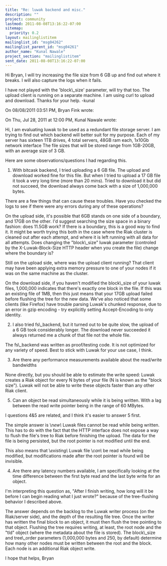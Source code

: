 ```yaml
---
title: "Re: luwak backend and misc."
description: ""
project: community
lastmod: 2011-08-08T13:16:22-07:00
sitemap:
  priority: 0.2
layout: mailinglistitem
mailinglist_id: "msg04262"
mailinglist_parent_id: "msg04261"
author_name: "Kunal Nawale"
project_section: "mailinglistitem"
sent_date: 2011-08-08T13:16:22-07:00
---
```


Hi Bryan,
 I will try increasing the file size from 6 GB up and find out where it 
breaks. I will also capture the logs when it fails.


I have not played with the 'block\\_size' parameter, will try that too.
The upload client is running on a separate machine.
I am using curl to upload and download.
Thanks for your help.
-kunal

On 08/08/2011 03:51 PM, Bryan Fink wrote:

On Thu, Jul 28, 2011 at 12:00 PM, Kunal Nawale wrote:

Hi,
 I am evaluating luwak to be used as a redundant file storage server. I am
trying to find out which backend will better suit for my purpose. Each of my
server has sixteen 1TB drives, 4 total servers, 48GB ram each, 1x10Gb
network interface
The file sizes that will be stored range from 1GB-20GB, with an average size
of 3 GB.

Here are some observations/questions I had regarding this.

1) With bitcask backend, I tried uploading a 6 GB file. The upload and
download worked fine for this file. But when I tried to upload a 17 GB file
it took a very long time (more than 20 mins). Tried to download it but did
not succeed, the download always come back with a size of 1,000,000 bytes.

There are a few things that can cause these troubles. Have you
checked the logs to see if there were any errors during any of these
operations?

On the upload side, it's possible that 6GB stands on one side of a
boundary, and 17GB on the other. I'd suggest searching the size space
in a binary fashion: does 11.5GB work? If there is a boundary, this
is a good way to find it. It might be worth trying this both in the
case where the Riak cluster is cleaned out after each attempt, and
where it is left running with all data for all attempts. Does
changing the "block\\_size" luwak parameter (controled by the
X-Luwak-Block-Size HTTP header when you create the file) change where
the boundary is?

Still on the upload side, where was the upload client running? That
client may have been applying extra memory pressure to one of your
nodes if it was on the same machine as the cluster.

On the download side, if you haven't modified the block\\_size of your
luwak files, 1,000,000 indicates that there's exactly one block in the
file. If this was an existing file of 1MB, then this just means that
your 17GB upload failed before flushing the tree for the new data.
We've also noticed that some clients (like Firefox) have trouble
parsing Luwak's chunked response, due to an error in gzip encoding -
try explicitly setting Accept-Encoding to only identity.


2) I also tried fs\\_backend, but it turned out to be quite slow, the
upload of a 6 GB took considerably longer. The download never succeeded
it always returned me a chunk of that file not the whole file.

The fs\\_backend was written as proof/testing code. It is not optimized
for any variety of speed. Best to stick with Luwak for your use case,
I think.


3) Are there any performance measurements available about the read/write
bandwidths

None directly, but you should be able to estimate the write speed:
Luwak creates a Riak object for every N bytes of your file (N is known
as the "block size"). Luwak will not be able to write these objects
faster than any other Riak client.


5) Can an object be read simultaneously while it is being written. With a
lag between the read write pointer being in the range of 60 MBytes.

I questions 4&5 are related, and I think it's easier to answer 5 first.

The simple answer is \\*new\\* Luwak files cannot be read while being
written. This has to do with the fact that the HTTP interface does
not expose a way to flush the file's tree to Riak before finishing the
upload. The data for the file is being persisted, but the root
pointer is not modified until the end.

This also means that \\*existing\\* Luwak file \\*can\\* be read while being
modified, but modifications made after the root pointer is found will
be invisible.


4) Are there any latency numbers available, I am specifically looking at the
time difference between the first byte read and the last byte write for an
object.

I'm interpreting this question as, "After I finish writing, how long
will it be before I can begin reading what I just wrote?" because of
the tree-flushing behavior I described above.

The answer depends on the backlog to the Luwak writer process (on the
Riak/server side), and the depth of the resulting file tree. Once the
writer has written the final block to an object, it must then flush
the tree pointing to that object. Flushing the tree requires writing,
at least, the root node and the "tld" object (where the metadata about
the file is stored). The block\\_size and tree\\_order parameters
(1,000,000 bytes and 250, by default) determine how many other nodes
must be written between the root and the block. Each node is an
additional Riak object write.

I hope that helps,
Bryan
